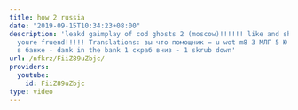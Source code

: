 ```yaml
---
title: how 2 russia
date: "2019-09-15T10:34:23+08:00"
description: 'leakd gaimplay of cod ghosts 2 (moscow)!!!!!! like and share with all
  youre fruend!!!!! Translations: вы что помощник = u wot m8 3 МЛГ 5 Ю - 3MLG5U бабло
  в банке - dank in the bank 1 скраб вниз - 1 skrub down'
url: /nfkrz/FiiZ89uZbjc/
providers:
  youtube:
    id: FiiZ89uZbjc
type: video
---
```

